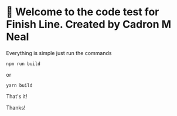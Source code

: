 # 🚀 Welcome to the code test for Finish Line. Created by Cadron M Neal

Everything is simple just run the commands

```
npm run build
```

or

```
yarn build
```

That's it!

Thanks!